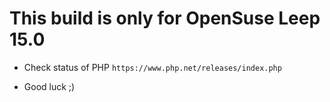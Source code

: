 # This build is only for OpenSuse Leep 15.0
- Check status of PHP
`https://www.php.net/releases/index.php`

- Good luck ;)
